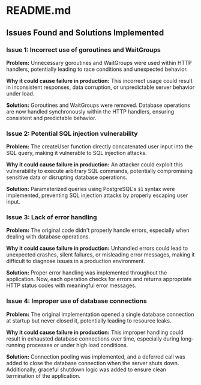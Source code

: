 # README.md

## Issues Found and Solutions Implemented

### Issue 1: Incorrect use of goroutines and WaitGroups

**Problem:** Unnecessary goroutines and WaitGroups were used within HTTP handlers, potentially leading to race conditions and unexpected behavior.

**Why it could cause failure in production:** This incorrect usage could result in inconsistent responses, data corruption, or unpredictable server behavior under load.

**Solution:** Goroutines and WaitGroups were removed. Database operations are now handled synchronously within the HTTP handlers, ensuring consistent and predictable behavior.

### Issue 2: Potential SQL injection vulnerability

**Problem:** The createUser function directly concatenated user input into the SQL query, making it vulnerable to SQL injection attacks.

**Why it could cause failure in production:** An attacker could exploit this vulnerability to execute arbitrary SQL commands, potentially compromising sensitive data or disrupting database operations.

**Solution:** Parameterized queries using PostgreSQL's `$1` syntax were implemented, preventing SQL injection attacks by properly escaping user input.

### Issue 3: Lack of error handling

**Problem:** The original code didn't properly handle errors, especially when dealing with database operations.

**Why it could cause failure in production:** Unhandled errors could lead to unexpected crashes, silent failures, or misleading error messages, making it difficult to diagnose issues in a production environment.

**Solution:** Proper error handling was implemented throughout the application. Now, each operation checks for errors and returns appropriate HTTP status codes with meaningful error messages.

### Issue 4: Improper use of database connections

**Problem:** The original implementation opened a single database connection at startup but never closed it, potentially leading to resource leaks.

**Why it could cause failure in production:** This improper handling could result in exhausted database connections over time, especially during long-running processes or under high load conditions.

**Solution:** Connection pooling was implemented, and a deferred call was added to close the database connection when the server shuts down. Additionally, graceful shutdown logic was added to ensure clean termination of the application.
